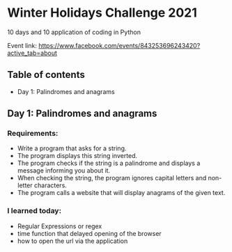 # Winter Holidays Challenge 2021
10 days and 10 application of coding in Python

Event link: https://www.facebook.com/events/843253696243420?active_tab=about

## Table of contents

* Day 1: Palindromes and anagrams

## Day 1: Palindromes and anagrams

### Requirements:

* Write a program that asks for a string.
* The program displays this string inverted.
* The program checks if the string is a palindrome and displays a message informing you about it.
* When checking the string, the program ignores capital letters and non-letter characters.
* The program calls a website that will display anagrams of the given text.

### I learned today:

* Regular Expressions or regex
* time function that delayed opening of the browser
* how to open the url via the application

